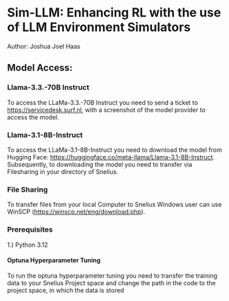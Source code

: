 # Sim-LLM: Enhancing RL with the use of LLM Environment Simulators 
Author: Joshua Joel Haas



## Model Access:
### Llama-3.3.-70B Instruct
To access the LLaMa-3.3.-70B Instruct you need to send a ticket to  https://servicedesk.surf.nl, with a screenshot of the model provider to access the model. 

### Llama-3.1-8B-Instruct
To access the LLaMa-3.1-8B-Instruct you need to download the model from Hugging Face: https://huggingface.co/meta-llama/Llama-3.1-8B-Instruct. Subsequently, to downloading the model you need to transfer via Filesharing in your directory of Snelius. 


### File Sharing 
To transfer files from your local Computer to Snelius Windows user can use WinSCP (https://winscp.net/eng/download.php).

### Prerequisites

1.) Python 3.12 


#### Optuna Hyperparameter Tuning

To run the optuna hyperparameter tuning you need to transfer the training data to your Snelius Project space 
and change the path in the code to the project space, in which the data is stored 


